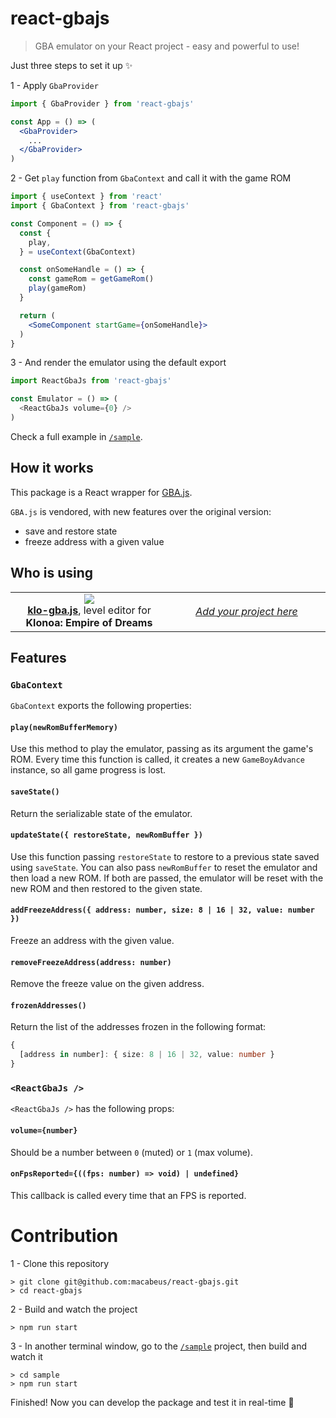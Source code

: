# react-gbajs

> GBA emulator on your React project - easy and powerful to use!

Just three steps to set it up ✨

1 - Apply `GbaProvider`
```jsx
import { GbaProvider } from 'react-gbajs'

const App = () => (
  <GbaProvider>
    ...
  </GbaProvider>
)
```

2 - Get `play` function from `GbaContext` and call it with the game ROM
```jsx
import { useContext } from 'react'
import { GbaContext } from 'react-gbajs'

const Component = () => {
  const {
    play,
  } = useContext(GbaContext)

  const onSomeHandle = () => {
    const gameRom = getGameRom()
    play(gameRom)
  }

  return (
    <SomeComponent startGame={onSomeHandle}>
  )
}
```

3 - And render the emulator using the default export

```js
import ReactGbaJs from 'react-gbajs'

const Emulator = () => (
  <ReactGbaJs volume={0} />
)
```

Check a full example in [`/sample`](sample).

## How it works

This package is a React wrapper for [GBA.js](https://github.com/endrift/gbajs).

`GBA.js` is vendored, with new features over the original version:
- save and restore state
- freeze address with a given value

## Who is using

<table align="center">
    <tr>
        <td align="center" width="50%">
          <img src="https://i.imgur.com/QxCoVPh.png"><br />
          <strong><a href="https://github.com/macabeus/klo-gba.js">klo-gba.js</a></strong>, level editor for <strong>Klonoa: Empire of Dreams<strong>
        </td>
        <td align="center" width="50%">
          <i><a href="https://github.com/macabeus/react-gbajs/issues/new">Add your project here</a></i>
        </td>
    </tr>
</table>

## Features

### `GbaContext`

`GbaContext` exports the following properties:

#### `play(newRomBufferMemory)`

Use this method to play the emulator, passing as its argument the game's ROM. Every time this function is called, it creates a new `GameBoyAdvance` instance, so all game progress is lost.

#### `saveState()`

Return the serializable state of the emulator.

#### `updateState({ restoreState, newRomBuffer })`

Use this function passing `restoreState` to restore to a previous state saved using `saveState`. You can also pass `newRomBuffer` to reset the emulator and then load a new ROM. If both are passed, the emulator will be reset with the new ROM and then restored to the given state.

#### `addFreezeAddress({ address: number, size: 8 | 16 | 32, value: number })`

Freeze an address with the given value.

#### `removeFreezeAddress(address: number)`

Remove the freeze value on the given address.

#### `frozenAddresses()`

Return the list of the addresses frozen in the following format:

```ts
{
  [address in number]: { size: 8 | 16 | 32, value: number }
}
```

### `<ReactGbaJs />`

`<ReactGbaJs />` has the following props:

#### `volume={number}`

Should be a number between `0` (muted) or `1` (max volume).

#### `onFpsReported={((fps: number) => void) | undefined}`

This callback is called every time that an FPS is reported.

# Contribution

1 - Clone this repository

```
> git clone git@github.com:macabeus/react-gbajs.git
> cd react-gbajs
```

2 - Build and watch the project

```
> npm run start
```

3 - In another terminal window, go to the [`/sample`](sample) project, then build and watch it

```
> cd sample
> npm run start
```

Finished! Now you can develop the package and test it in real-time 🎉

